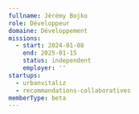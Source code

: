 ```yaml
---
fullname: Jérémy Bojko
role: Développeur
domaine: Développement
missions:
  - start: 2024-01-08
    end: 2025-01-15
    status: independent
    employer: ''
startups:
  - urbanvitaliz
  - recommandations-collaboratives
memberType: beta
---
```


